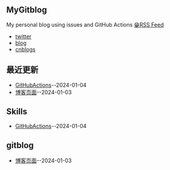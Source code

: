 ## MyGitblog
My personal blog using issues and GitHub Actions [😁](https://github.com/yihong0618/gitblog)[RSS Feed](https://raw.githubusercontent.com/dululu/notes/master/feed.xml)
- [twitter](https://twitter.com/xhqaq14450)
- [blog](https://dululu-github-io.vercel.app/)
- [cnblogs](https://www.cnblogs.com/asn321/)
  

## 最近更新
- [GitHubActions](https://github.com/dululu/notes/issues/2)--2024-01-04
- [博客页面](https://github.com/dululu/notes/issues/1)--2024-01-03
## Skills
- [GitHubActions](https://github.com/dululu/notes/issues/2)--2024-01-04
## gitblog
- [博客页面](https://github.com/dululu/notes/issues/1)--2024-01-03
